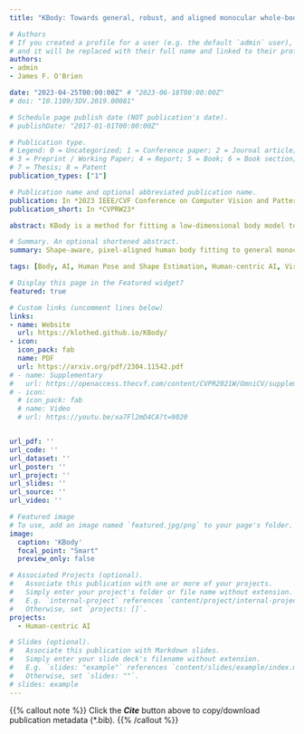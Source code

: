 ```yaml
---
title: "KBody: Towards general, robust, and aligned monocular whole-body estimation"

# Authors
# If you created a profile for a user (e.g. the default `admin` user), write the username (folder name) here 
# and it will be replaced with their full name and linked to their profile.
authors:
- admin
- James F. O'Brien  

date: "2023-04-25T00:00:00Z" # "2023-06-18T00:00:00Z"
# doi: "10.1109/3DV.2019.00081"

# Schedule page publish date (NOT publication's date).
# publishDate: "2017-01-01T00:00:00Z"

# Publication type.
# Legend: 0 = Uncategorized; 1 = Conference paper; 2 = Journal article;
# 3 = Preprint / Working Paper; 4 = Report; 5 = Book; 6 = Book section;
# 7 = Thesis; 8 = Patent
publication_types: ["1"]

# Publication name and optional abbreviated publication name.
publication: In *2023 IEEE/CVF Conference on Computer Vision and Pattern Recognition Workshops (CVPRW)*
publication_short: In *CVPRW23*

abstract: KBody is a method for fitting a low-dimensional body model to an image. It follows a predict-and-optimize approach, relying on data-driven model estimates for the constraints that will be used to solve for the body’s parameters. Acknowledging the importance of high quality correspondences, it leverages “virtual joints” to improve fitting performance, disentangles the optimization between the pose and shape parameters, and integrates asymmetric distance fields to strike a balance in terms of pose and shape capturing capacity, as well as pixel alignment. We also show that generative model inversion offers a strong appearance prior that can be used to complete partial human images and used as a building block for generalized and robust monocular body fitting.

# Summary. An optional shortened abstract.
summary: Shape-aware, pixel-aligned human body fitting to general monocular images.

tags: [Body, AI, Human Pose and Shape Estimation, Human-centric AI, Virtual Try-On, Body Fitting]

# Display this page in the Featured widget?
featured: true

# Custom links (uncomment lines below)
links:
- name: Website
  url: https://klothed.github.io/KBody/
- icon:
  icon_pack: fab
  name: PDF
  url: https://arxiv.org/pdf/2304.11542.pdf
# - name: Supplementary
#   url: https://openaccess.thecvf.com/content/CVPR2021W/OmniCV/supplemental/Albanis_Pano3D_A_Holistic_CVPRW_2021_supplemental.pdf 
# - icon:
  # icon_pack: fab
  # name: Video
  # url: https://youtu.be/xa7Fl2mD4CA?t=9020 


url_pdf: ''
url_code: ''
url_dataset: ''
url_poster: ''
url_project: ''
url_slides: ''
url_source: ''
url_video: ''

# Featured image
# To use, add an image named `featured.jpg/png` to your page's folder. 
image:
  caption: 'KBody'
  focal_point: "Smart"
  preview_only: false

# Associated Projects (optional).
#   Associate this publication with one or more of your projects.
#   Simply enter your project's folder or file name without extension.
#   E.g. `internal-project` references `content/project/internal-project/index.md`.
#   Otherwise, set `projects: []`.
projects:
  - Human-centric AI

# Slides (optional).
#   Associate this publication with Markdown slides.
#   Simply enter your slide deck's filename without extension.
#   E.g. `slides: "example"` references `content/slides/example/index.md`.
#   Otherwise, set `slides: ""`.
# slides: example
---
```


{{% callout note %}}
Click the ***Cite*** button above to copy/download publication metadata (*.bib).
{{% /callout %}}

<!-- 
{{% callout note %}}
Create your slides in Markdown - click the *Slides* button to check out the example.
{{% /callout %}}

Supplementary notes can be added here, including [code, math, and images](https://wowchemy.com/docs/writing-markdown-latex/). 
-->
